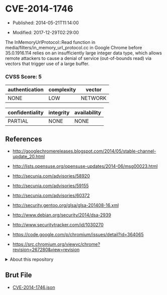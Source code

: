 # CVE-2014-1746

- Published: 2014-05-21T11:14:00

- Modified: 2017-12-29T02:29:00

The InMemoryUrlProtocol::Read function in media/filters/in_memory_url_protocol.cc in Google Chrome before 35.0.1916.114 relies on an insufficiently large integer data type, which allows remote attackers to cause a denial of service (out-of-bounds read) via vectors that trigger use of a large buffer.

### CVSS Score: **5**

| authentication | complexity | vector |
| --- | --- | --- |
| NONE | LOW | NETWORK |

| confidentiality | integrity | availability |
| --- | --- | --- |
| PARTIAL | NONE | NONE |

## References

* http://googlechromereleases.blogspot.com/2014/05/stable-channel-update_20.html

* http://lists.opensuse.org/opensuse-updates/2014-06/msg00023.html

* http://secunia.com/advisories/58920

* http://secunia.com/advisories/59155

* http://secunia.com/advisories/60372

* http://security.gentoo.org/glsa/glsa-201408-16.xml

* http://www.debian.org/security/2014/dsa-2939

* http://www.securitytracker.com/id/1030270

* https://code.google.com/p/chromium/issues/detail?id=364065

* https://src.chromium.org/viewvc/chrome?revision=267280&view=revision

<details>
<summary>About this repository</summary> 

  This repository is part of the project [Live Hack CVE](https://github.com/Live-Hack-CVE). Main website can be found [www.live-hack.org](https://www.live-hack.org) 
  
  Made by [Sn0wAlice](https://github.com/Sn0wAlice) for the people that care about security and need to have a feed of the latest CVEs. Hope you enjoy it, don't forget to star the repo and follow me on [Twitter](https://twitter.com/Sn0wAlice) and [Github](https://github.com/Sn0wAlice). And that is my [personnal website](https://www.alice-snow.me/)

  - [Home Page](https://github.com/Live-Hack-CVE)
  - [Framework](https://github.com/Live-Hack-CVE/cve-framework)
  - [CVE database](https://github.com/Live-Hack-CVE/full_database)
  - [Changelog](https://github.com/Live-Hack-CVE/Changelog)
</details>

## Brut File

* [CVE-2014-1746.json](https://raw.githubusercontent.com/Live-Hack-CVE/full_database/main/cves/2014/CVE-2014-1746.json)

